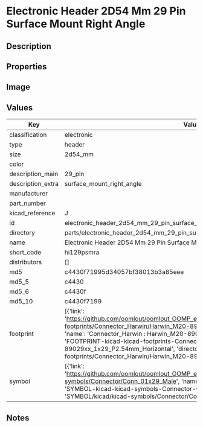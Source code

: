 # Electronic Header 2D54 Mm 29 Pin Surface Mount Right Angle

## Description

## Properties


## Image


## Values

| Key | Value |
| --- | --- |
| classification | electronic |
| type | header |
| size | 2d54_mm |
| color |  |
| description_main | 29_pin |
| description_extra | surface_mount_right_angle |
| manufacturer |  |
| part_number |  |
| kicad_reference | J |
| id | electronic_header_2d54_mm_29_pin_surface_mount_right_angle |
| directory | parts/electronic_header_2d54_mm_29_pin_surface_mount_right_angle |
| name | Electronic Header 2D54 Mm 29 Pin Surface Mount Right Angle |
| short_code | hi129psmra |
| distributors | [] |
| md5 | c4430f71995d34057bf38013b3a85eee |
| md5_5 | c4430 |
| md5_6 | c4430f |
| md5_10 | c4430f7199 |
| footprint | [{'link': 'https://github.com/oomlout/oomlout_OOMP_eda_V2/tree/main/FOOTPRINT/kicad/kicad-footprints/Connector_Harwin/Harwin_M20-89029xx_1x29_P2.54mm_Horizontal', 'name': 'Connector_Harwin : Harwin_M20-89029xx_1x29_P2.54mm_Horizontal', 'id': 'FOOTPRINT-kicad-kicad-footprints-Connector_Harwin-Harwin_M20-89029xx_1x29_P2.54mm_Horizontal', 'directory': 'FOOTPRINT/kicad/kicad-footprints/Connector_Harwin/Harwin_M20-89029xx_1x29_P2.54mm_Horizontal/'}] |
| symbol | [{'link': 'https://github.com/oomlout/oomlout_OOMP_eda_V2/tree/main/SYMBOL/kicad/kicad-symbols/Connector/Conn_01x29_Male', 'name': 'Connector : Conn_01x29_Male', 'id': 'SYMBOL-kicad-kicad-symbols-Connector-Conn_01x29_Male', 'directory': 'SYMBOL/kicad/kicad-symbols/Connector/Conn_01x29_Male/'}] |

## Notes

